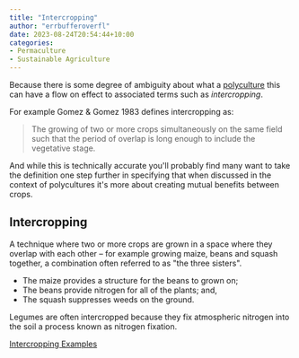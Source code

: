 ```yaml
---
title: "Intercropping"
author: "errbufferoverfl"
date: 2023-08-24T20:54:44+10:00
categories:
- Permaculture
- Sustainable Agriculture
---
```


Because there is some degree of ambiguity about what a [polyculture](polyculture.md) this can have a flow on effect to associated terms such as _intercropping_.

For example Gomez & Gomez 1983 defines intercropping as:

> The growing of two or more crops simultaneously on the same field such that the period of overlap is long enough to include the vegetative stage.

And while this is technically accurate you'll probably find many want to take the definition one step further in specifying that when discussed in the context of polycultures it's more about creating mutual benefits between crops.

## Intercropping

A technique where two or more crops are grown in a space where they overlap with each other – for example growing maize, beans and squash together, a combination often referred to as "the three sisters".

- The maize provides a structure for the beans to grown on;
- The beans provide nitrogen for all of the plants; and,
- The squash suppresses weeds on the ground.

Legumes are often intercropped because they fix atmospheric nitrogen into the soil a process known as nitrogen fixation.

[Intercropping Examples](intercropping-examples.md)
